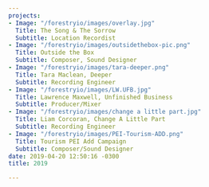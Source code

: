 ```yaml
---
projects:
- Image: "/forestryio/images/overlay.jpg"
  Title: The Song & The Sorrow
  Subtitle: Location Recordist
- Image: "/forestryio/images/outsidethebox-pic.png"
  Title: Outside the Box
  Subtitle: Composer, Sound Designer
- Image: "/forestryio/images/tara-deeper.png"
  Title: Tara Maclean, Deeper
  Subtitle: Recording Engineer
- Image: "/forestryio/images/LW.UFB.jpg"
  Title: Lawrence Maxwell, Unfinished Business
  Subtitle: Producer/Mixer
- Image: "/forestryio/images/change a little part.jpg"
  Title: Liam Corcoran, Change A Little Part
  Subtitle: Recording Engineer
- Image: "/forestryio/images/PEI-Tourism-ADD.png"
  Title: Tourism PEI Add Campaign
  Subtitle: Composer/Sound Designer
date: 2019-04-20 12:50:16 -0300
title: 2019

---
```

